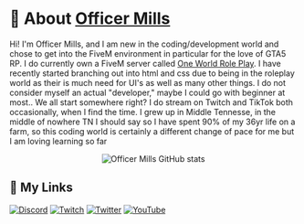 # 💬 About [Officer Mills](https://github.com/OfficerMills)

Hi! I'm Officer Mills, and I am new in the coding/development world and chose to get into the FiveM environment in particular for the love of GTA5 RP. I do currently own a FiveM server called [One World Role Play](https://discord.gg/8s7x6yakad). I  have recently started branching out into html and css due to being in the roleplay world as their is much need for UI's as well as many other things. I do not consider myself an actual "developer," maybe I could go with beginner at most.. We all start somewhere right? I do stream on Twitch and TikTok both occasionally, when I find the time. I grew up in Middle Tennesse, in the middle of nowhere TN I should say so I have spent 90% of my 36yr life on a farm, so this coding world is certainly a different change of pace for me but I am loving learning so far

<div align="center">
  
![Officer Mills GitHub stats](https://github-readme-stats.vercel.app/api/?username=officermills&theme=dark&show_icons=true)
</div>

## 🔗 My Links
[![Discord](https://img.shields.io/badge/Discord-7289DA?style=for-the-badge&logo=discord&logoColor=white)](https://discord.gg/rc3FXthyzD)
[![Twitch](https://img.shields.io/badge/Twitch-9146FF?style=for-the-badge&logo=twitch&logoColor=white)](https://twitch.tv/officermills)
[![Twitter](https://img.shields.io/badge/tiktok-1DA1F2?style=for-the-badge&logo=tiktok&logoColor=white)](https://tiktok.com/@officer_mills)
[![YouTube](https://img.shields.io/badge/YouTube-FF0000?style=for-the-badge&logo=youtube&logoColor=white)](https://youtube.com/@officer_mills)
